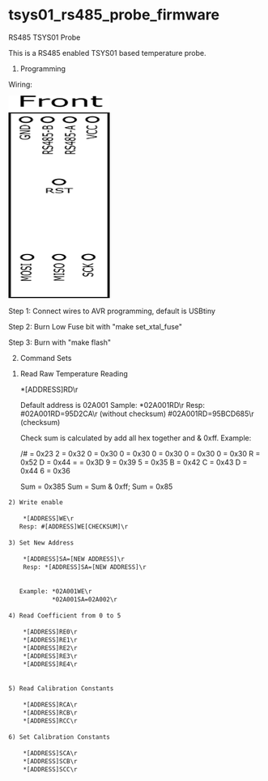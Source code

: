 # tsys01_rs485_probe_firmware

RS485 TSYS01 Probe

This is a RS485 enabled TSYS01 based temperature probe.

1. Programming

Wiring:

<img src="https://raw.githubusercontent.com/graftel/tsys01_rs485_probe_firmware/master/Temp_Probe/wiring.png" width="200" height="400" />





 
 Step 1: Connect wires to AVR programming, default is USBtiny
 
 Step 2: Burn Low Fuse bit with "make set_xtal_fuse"
 
 Step 3: Burn with "make flash"
 
 2. Command Sets
   1)  Read Raw Temperature Reading
		
		*[ADDRESS]RD\r    
		
		Default address is 02A001
		Sample: *02A001RD\r
		Resp:   #02A001RD=95D2CA\r   (without checksum)
	            #02A001RD=95BCD685\r (checksum)
				
				
		Check sum is calculated by add all hex together and & 0xff.
		Example:
		
		/# = 0x23
		2 = 0x32
		0 = 0x30
		0 = 0x30
		0 = 0x30
		0 = 0x30
		0 = 0x30
		R = 0x52
		D = 0x44
		= = 0x3D
		9 = 0x39
		5 = 0x35
		B = 0x42
		C = 0x43
		D = 0x44
		6 = 0x36
		
		Sum = 0x385
		Sum = Sum & 0xff;
		Sum = 0x85
				
	2) Write enable
		
		*[ADDRESS]WE\r 
	   Resp: #[ADDRESS]WE[CHECKSUM]\r
	   
	3) Set New Address
	
		*[ADDRESS]SA=[NEW ADDRESS]\r
		Resp: *[ADDRESS]SA=[NEW ADDRESS]\r
	   
	   
	   Example: *02A001WE\r
				*02A001SA=02A002\r

	4) Read Coefficient from 0 to 5
		
		*[ADDRESS]RE0\r
	    *[ADDRESS]RE1\r
		*[ADDRESS]RE2\r
		*[ADDRESS]RE3\r
		*[ADDRESS]RE4\r
		
		
	5) Read Calibration Constants
		
		*[ADDRESS]RCA\r
		*[ADDRESS]RCB\r
		*[ADDRESS]RCC\r
		
	6) Set Calibration Constants
		
		*[ADDRESS]SCA\r
		*[ADDRESS]SCB\r
		*[ADDRESS]SCC\r
